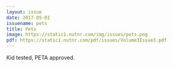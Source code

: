 ```yaml
---
layout: issue
date: 2017-05-01
issuename: pets
title: Pets
image: https://static1.nutnr.com/img/issues/pets.png
pdf: https://static1.nutnr.com/pdf/issues/Volume3Issue3.pdf
---
```


Kid tested, PETA approved.